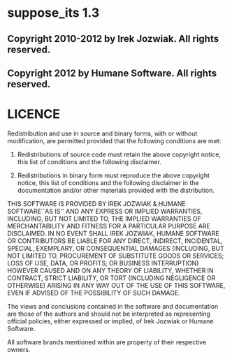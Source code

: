 # suppose_its 1.3

## Copyright 2010-2012 by Irek Jozwiak. All rights reserved.
## Copyright 2012 by Humane Software. All rights reserved.

# LICENCE

Redistribution and use in source and binary forms, with or without modification, are
permitted provided that the following conditions are met:

   1. Redistributions of source code must retain the above copyright notice, this list of
      conditions and the following disclaimer.

   2. Redistributions in binary form must reproduce the above copyright notice, this list
      of conditions and the following disclaimer in the documentation and/or other materials
      provided with the distribution.

THIS SOFTWARE IS PROVIDED BY IREK JOZWIAK & HUMANE SOFTWARE``AS IS'' AND ANY EXPRESS OR IMPLIED
WARRANTIES, INCLUDING, BUT NOT LIMITED TO, THE IMPLIED WARRANTIES OF MERCHANTABILITY AND
FITNESS FOR A PARTICULAR PURPOSE ARE DISCLAIMED. IN NO EVENT SHALL IREK JOZWIAK, HUMANE SOFTWARE OR
CONTRIBUTORS BE LIABLE FOR ANY DIRECT, INDIRECT, INCIDENTAL, SPECIAL, EXEMPLARY, OR
CONSEQUENTIAL DAMAGES (INCLUDING, BUT NOT LIMITED TO, PROCUREMENT OF SUBSTITUTE GOODS OR
SERVICES; LOSS OF USE, DATA, OR PROFITS; OR BUSINESS INTERRUPTION) HOWEVER CAUSED AND ON
ANY THEORY OF LIABILITY, WHETHER IN CONTRACT, STRICT LIABILITY, OR TORT (INCLUDING
NEGLIGENCE OR OTHERWISE) ARISING IN ANY WAY OUT OF THE USE OF THIS SOFTWARE, EVEN IF
ADVISED OF THE POSSIBILITY OF SUCH DAMAGE.

The views and conclusions contained in the software and documentation are those of the
authors and should not be interpreted as representing official policies, either expressed
or implied, of Irek Jozwiak or Humane Software.

All software brands mentioned within are property of their respective owners.
